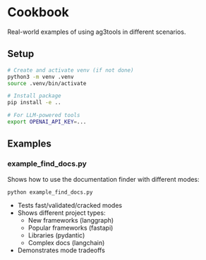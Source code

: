 # Cookbook

Real-world examples of using ag3tools in different scenarios.

## Setup
```bash
# Create and activate venv (if not done)
python3 -m venv .venv
source .venv/bin/activate

# Install package
pip install -e ..

# For LLM-powered tools
export OPENAI_API_KEY=...
```

## Examples

### example_find_docs.py
Shows how to use the documentation finder with different modes:
```bash
python example_find_docs.py
```
- Tests fast/validated/cracked modes
- Shows different project types:
  - New frameworks (langgraph)
  - Popular frameworks (fastapi)
  - Libraries (pydantic)
  - Complex docs (langchain)
- Demonstrates mode tradeoffs
